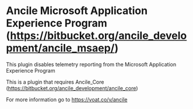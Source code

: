# Ancile Microsoft Application Experience Program (https://bitbucket.org/ancile_development/ancile_msaep/)
This plugin disables telemetry reporting from the Microsoft Application Experience Program

This is a plugin that requires Ancile_Core (https://bitbucket.org/ancile_development/ancile_core) 

For more information go to https://voat.co/v/ancile